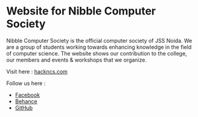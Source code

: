# Website for Nibble Computer Society

Nibble Computer Society is the official computer society of JSS Noida. We are a group of students working towards enhancing knowledge in the field of computer science. The website shows our contribution to the college, our members and events & workshops that we organize.

  Visit here : [hackncs.com](hackncs.com)

  Follow us here :
- [Facebook](https://www.facebook.com/nibblecomputersociety)
- [Behance](https://www.behance.net/ncs-jss)
- [GitHub](https://github.com/ncs-jss)